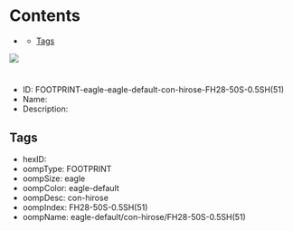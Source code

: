 



Contents
========

* [](#)
	* [Tags](#tags)
  
![][im]
# 

- ID: FOOTPRINT-eagle-eagle-default-con-hirose-FH28-50S-0.5SH(51)
- Name: 
- Description: 

## Tags

- hexID: 
- oompType: FOOTPRINT
- oompSize: eagle
- oompColor: eagle-default
- oompDesc: con-hirose
- oompIndex: FH28-50S-0.5SH(51)
- oompName: eagle-default/con-hirose/FH28-50S-0.5SH(51)



[im]: image.png
